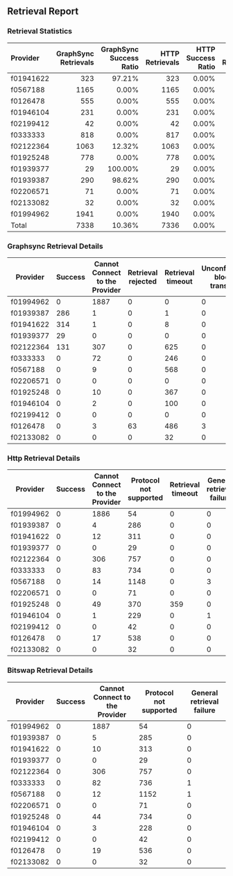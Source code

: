 ## Retrieval Report
### Retrieval Statistics
| Provider  | GraphSync Retrievals | GraphSync Success Ratio | HTTP Retrievals | HTTP Success Ratio | Bitswap Retrievals | Bitswap Success Ratio |
| :-------- | -------------------: | ----------------------: | --------------: | -----------------: | -----------------: | --------------------: |
| f01941622 |                  323 |                  97.21% |             323 |              0.00% |                323 |                 0.00% |
| f0567188  |                 1165 |                   0.00% |            1165 |              0.00% |               1165 |                 0.00% |
| f0126478  |                  555 |                   0.00% |             555 |              0.00% |                555 |                 0.00% |
| f01946104 |                  231 |                   0.00% |             231 |              0.00% |                231 |                 0.00% |
| f02199412 |                   42 |                   0.00% |              42 |              0.00% |                 42 |                 0.00% |
| f0333333  |                  818 |                   0.00% |             817 |              0.00% |                819 |                 0.00% |
| f02122364 |                 1063 |                  12.32% |            1063 |              0.00% |               1063 |                 0.00% |
| f01925248 |                  778 |                   0.00% |             778 |              0.00% |                778 |                 0.00% |
| f01939377 |                   29 |                 100.00% |              29 |              0.00% |                 29 |                 0.00% |
| f01939387 |                  290 |                  98.62% |             290 |              0.00% |                290 |                 0.00% |
| f02206571 |                   71 |                   0.00% |              71 |              0.00% |                 71 |                 0.00% |
| f02133082 |                   32 |                   0.00% |              32 |              0.00% |                 32 |                 0.00% |
| f01994962 |                 1941 |                   0.00% |            1940 |              0.00% |               1941 |                 0.00% |
| Total     |                 7338 |                  10.36% |            7336 |              0.00% |               7339 |                 0.00% |

### Graphsync Retrieval Details
| Provider  | Success | Cannot Connect to the Provider | Retrieval rejected | Retrieval timeout | Unconfirmed block transfer | Piece not Found | General retrieval failure |
| --------- | ------- | ------------------------------ | ------------------ | ----------------- | -------------------------- | --------------- | ------------------------- |
| f01994962 | 0       | 1887                           | 0                  | 0                 | 0                          | 54              | 0                         |
| f01939387 | 286     | 1                              | 0                  | 1                 | 0                          | 2               | 0                         |
| f01941622 | 314     | 1                              | 0                  | 8                 | 0                          | 0               | 0                         |
| f01939377 | 29      | 0                              | 0                  | 0                 | 0                          | 0               | 0                         |
| f02122364 | 131     | 307                            | 0                  | 625               | 0                          | 0               | 0                         |
| f0333333  | 0       | 72                             | 0                  | 246               | 0                          | 496             | 4                         |
| f0567188  | 0       | 9                              | 0                  | 568               | 0                          | 588             | 0                         |
| f02206571 | 0       | 0                              | 0                  | 0                 | 0                          | 71              | 0                         |
| f01925248 | 0       | 10                             | 0                  | 367               | 0                          | 401             | 0                         |
| f01946104 | 0       | 2                              | 0                  | 100               | 0                          | 129             | 0                         |
| f02199412 | 0       | 0                              | 0                  | 0                 | 0                          | 42              | 0                         |
| f0126478  | 0       | 3                              | 63                 | 486               | 3                          | 0               | 0                         |
| f02133082 | 0       | 0                              | 0                  | 32                | 0                          | 0               | 0                         |

### Http Retrieval Details
| Provider  | Success | Cannot Connect to the Provider | Protocol not supported | Retrieval timeout | General retrieval failure |
| --------- | ------- | ------------------------------ | ---------------------- | ----------------- | ------------------------- |
| f01994962 | 0       | 1886                           | 54                     | 0                 | 0                         |
| f01939387 | 0       | 4                              | 286                    | 0                 | 0                         |
| f01941622 | 0       | 12                             | 311                    | 0                 | 0                         |
| f01939377 | 0       | 0                              | 29                     | 0                 | 0                         |
| f02122364 | 0       | 306                            | 757                    | 0                 | 0                         |
| f0333333  | 0       | 83                             | 734                    | 0                 | 0                         |
| f0567188  | 0       | 14                             | 1148                   | 0                 | 3                         |
| f02206571 | 0       | 0                              | 71                     | 0                 | 0                         |
| f01925248 | 0       | 49                             | 370                    | 359               | 0                         |
| f01946104 | 0       | 1                              | 229                    | 0                 | 1                         |
| f02199412 | 0       | 0                              | 42                     | 0                 | 0                         |
| f0126478  | 0       | 17                             | 538                    | 0                 | 0                         |
| f02133082 | 0       | 0                              | 32                     | 0                 | 0                         |

### Bitswap Retrieval Details
| Provider  | Success | Cannot Connect to the Provider | Protocol not supported | General retrieval failure |
| --------- | ------- | ------------------------------ | ---------------------- | ------------------------- |
| f01994962 | 0       | 1887                           | 54                     | 0                         |
| f01939387 | 0       | 5                              | 285                    | 0                         |
| f01941622 | 0       | 10                             | 313                    | 0                         |
| f01939377 | 0       | 0                              | 29                     | 0                         |
| f02122364 | 0       | 306                            | 757                    | 0                         |
| f0333333  | 0       | 82                             | 736                    | 1                         |
| f0567188  | 0       | 12                             | 1152                   | 1                         |
| f02206571 | 0       | 0                              | 71                     | 0                         |
| f01925248 | 0       | 44                             | 734                    | 0                         |
| f01946104 | 0       | 3                              | 228                    | 0                         |
| f02199412 | 0       | 0                              | 42                     | 0                         |
| f0126478  | 0       | 19                             | 536                    | 0                         |
| f02133082 | 0       | 0                              | 32                     | 0                         |
